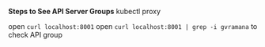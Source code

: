 **Steps to See API Server Groups**
kubectl proxy

open `curl localhost:8001`
open `curl localhost:8001 | grep -i gvramana` to check API group